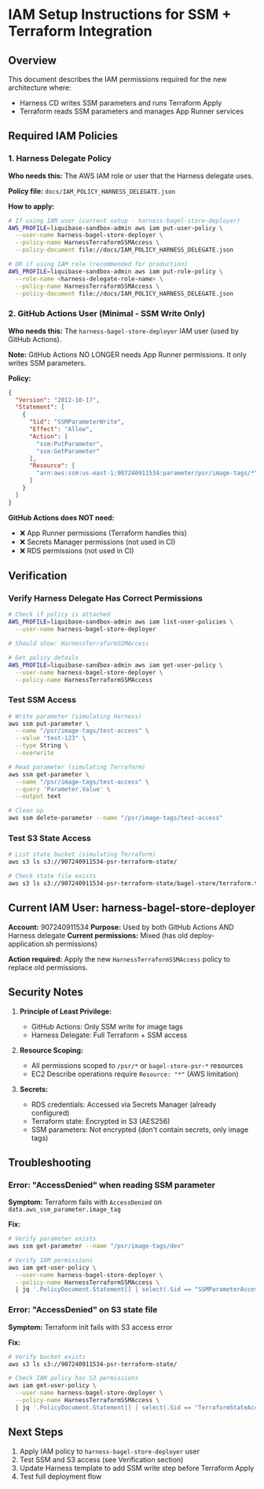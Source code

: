 # IAM Setup Instructions for SSM + Terraform Integration

## Overview

This document describes the IAM permissions required for the new architecture where:
- Harness CD writes SSM parameters and runs Terraform Apply
- Terraform reads SSM parameters and manages App Runner services

## Required IAM Policies

### 1. Harness Delegate Policy

**Who needs this:** The AWS IAM role or user that the Harness delegate uses.

**Policy file:** `docs/IAM_POLICY_HARNESS_DELEGATE.json`

**How to apply:**

```bash
# If using IAM user (current setup - harness-bagel-store-deployer)
AWS_PROFILE=liquibase-sandbox-admin aws iam put-user-policy \
  --user-name harness-bagel-store-deployer \
  --policy-name HarnessTerraformSSMAccess \
  --policy-document file://docs/IAM_POLICY_HARNESS_DELEGATE.json

# OR if using IAM role (recommended for production)
AWS_PROFILE=liquibase-sandbox-admin aws iam put-role-policy \
  --role-name <harness-delegate-role-name> \
  --policy-name HarnessTerraformSSMAccess \
  --policy-document file://docs/IAM_POLICY_HARNESS_DELEGATE.json
```

### 2. GitHub Actions User (Minimal - SSM Write Only)

**Who needs this:** The `harness-bagel-store-deployer` IAM user (used by GitHub Actions).

**Note:** GitHub Actions NO LONGER needs App Runner permissions. It only writes SSM parameters.

**Policy:**

```json
{
  "Version": "2012-10-17",
  "Statement": [
    {
      "Sid": "SSMParameterWrite",
      "Effect": "Allow",
      "Action": [
        "ssm:PutParameter",
        "ssm:GetParameter"
      ],
      "Resource": [
        "arn:aws:ssm:us-east-1:907240911534:parameter/psr/image-tags/*"
      ]
    }
  ]
}
```

**GitHub Actions does NOT need:**
- ❌ App Runner permissions (Terraform handles this)
- ❌ Secrets Manager permissions (not used in CI)
- ❌ RDS permissions (not used in CI)

## Verification

### Verify Harness Delegate Has Correct Permissions

```bash
# Check if policy is attached
AWS_PROFILE=liquibase-sandbox-admin aws iam list-user-policies \
  --user-name harness-bagel-store-deployer

# Should show: HarnessTerraformSSMAccess

# Get policy details
AWS_PROFILE=liquibase-sandbox-admin aws iam get-user-policy \
  --user-name harness-bagel-store-deployer \
  --policy-name HarnessTerraformSSMAccess
```

### Test SSM Access

```bash
# Write parameter (simulating Harness)
aws ssm put-parameter \
  --name "/psr/image-tags/test-access" \
  --value "test-123" \
  --type String \
  --overwrite

# Read parameter (simulating Terraform)
aws ssm get-parameter \
  --name "/psr/image-tags/test-access" \
  --query 'Parameter.Value' \
  --output text

# Clean up
aws ssm delete-parameter --name "/psr/image-tags/test-access"
```

### Test S3 State Access

```bash
# List state bucket (simulating Terraform)
aws s3 ls s3://907240911534-psr-terraform-state/

# Check state file exists
aws s3 ls s3://907240911534-psr-terraform-state/bagel-store/terraform.tfstate
```

## Current IAM User: harness-bagel-store-deployer

**Account:** 907240911534
**Purpose:** Used by both GitHub Actions AND Harness delegate
**Current permissions:** Mixed (has old deploy-application.sh permissions)

**Action required:** Apply the new `HarnessTerraformSSMAccess` policy to replace old permissions.

## Security Notes

1. **Principle of Least Privilege:**
   - GitHub Actions: Only SSM write for image tags
   - Harness Delegate: Full Terraform + SSM access

2. **Resource Scoping:**
   - All permissions scoped to `/psr/*` or `bagel-store-psr-*` resources
   - EC2 Describe operations require `Resource: "*"` (AWS limitation)

3. **Secrets:**
   - RDS credentials: Accessed via Secrets Manager (already configured)
   - Terraform state: Encrypted in S3 (AES256)
   - SSM parameters: Not encrypted (don't contain secrets, only image tags)

## Troubleshooting

### Error: "AccessDenied" when reading SSM parameter

**Symptom:** Terraform fails with `AccessDenied` on `data.aws_ssm_parameter.image_tag`

**Fix:**
```bash
# Verify parameter exists
aws ssm get-parameter --name "/psr/image-tags/dev"

# Verify IAM permissions
aws iam get-user-policy \
  --user-name harness-bagel-store-deployer \
  --policy-name HarnessTerraformSSMAccess \
  | jq '.PolicyDocument.Statement[] | select(.Sid == "SSMParameterAccess")'
```

### Error: "AccessDenied" on S3 state file

**Symptom:** Terraform init fails with S3 access error

**Fix:**
```bash
# Verify bucket exists
aws s3 ls s3://907240911534-psr-terraform-state/

# Check IAM policy has S3 permissions
aws iam get-user-policy \
  --user-name harness-bagel-store-deployer \
  --policy-name HarnessTerraformSSMAccess \
  | jq '.PolicyDocument.Statement[] | select(.Sid == "TerraformStateAccess")'
```

## Next Steps

1. Apply IAM policy to `harness-bagel-store-deployer` user
2. Test SSM and S3 access (see Verification section)
3. Update Harness template to add SSM write step before Terraform Apply
4. Test full deployment flow
